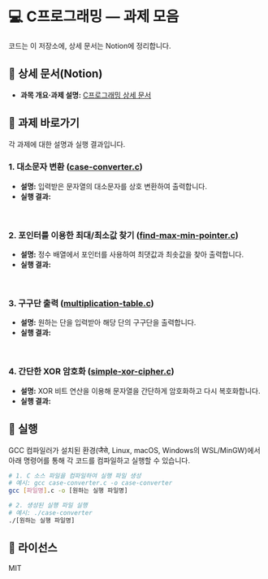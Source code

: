 # 💻 C프로그래밍 — 과제 모음

코드는 이 저장소에, 상세 문서는 Notion에 정리합니다.

## 🔗 상세 문서(Notion)

  - **과목 개요·과제 설명:** [C프로그래밍 상세 문서](https://www.notion.so/C-1248dba48e4441c08aba5c31b0597cf3?source=copy_link)

## 🧭 과제 바로가기

각 과제에 대한 설명과 실행 결과입니다.

### 1\. 대소문자 변환 ([case-converter.c](assets/case-converter.c))

  - **설명:** 입력받은 문자열의 대소문자를 상호 변환하여 출력합니다.
  - **실행 결과:**

<br>

### 2\. 포인터를 이용한 최대/최소값 찾기 ([find-max-min-pointer.c](assets/find-max-min-pointer.c))

  - **설명:** 정수 배열에서 포인터를 사용하여 최댓값과 최솟값을 찾아 출력합니다.
  - **실행 결과:**

<br>

### 3\. 구구단 출력 ([multiplication-table.c](assets/multiplication-table.c))

  - **설명:** 원하는 단을 입력받아 해당 단의 구구단을 출력합니다.
  - **실행 결과:**

<br>

### 4\. 간단한 XOR 암호화 ([simple-xor-cipher.c](assets/simple-xor-cipher.c))

  - **설명:** XOR 비트 연산을 이용해 문자열을 간단하게 암호화하고 다시 복호화합니다.
  - **실행 결과:**

## 🚀 실행

GCC 컴파일러가 설치된 환경(जैसे, Linux, macOS, Windows의 WSL/MinGW)에서 아래 명령어를 통해 각 코드를 컴파일하고 실행할 수 있습니다.

```bash
# 1. C 소스 파일을 컴파일하여 실행 파일 생성
# 예시: gcc case-converter.c -o case-converter
gcc [파일명].c -o [원하는 실행 파일명]

# 2. 생성된 실행 파일 실행
# 예시: ./case-converter
./[원하는 실행 파일명]
```

## 📄 라이선스

MIT
